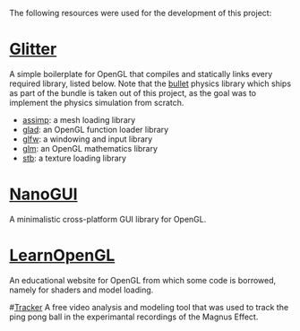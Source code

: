 The following resources were used for the development of this project:

# [Glitter](https://github.com/Polytonic/Glitter) 

A simple boilerplate for OpenGL that compiles and statically links every required library, listed below.
Note that the [bullet](https://github.com/bulletphysics/bullet3) physics library which ships as part of the bundle is taken out of this 
project, as the goal was to implement the physics simulation from scratch.

* [assimp](https://github.com/assimp/assimp): a mesh loading library
* [glad](https://github.com/Dav1dde/glad): an OpenGL function loader library
* [glfw](https://github.com/glfw/glfw): a windowing and input library
* [glm](https://github.com/g-truc/glm): an OpenGL mathematics library
* [stb](https://github.com/nothings/stb): a texture loading library

# [NanoGUI](https://github.com/wjakob/nanogui)
A minimalistic cross-platform GUI library for OpenGL.

# [LearnOpenGL](https://learnopengl.com)
An educational website for OpenGL from which some code is borrowed, namely for shaders and model loading.

#[Tracker](https://physlets.org/tracker/)
A free video analysis and modeling tool that was used to track the ping pong ball in the experimantal recordings of the Magnus Effect.